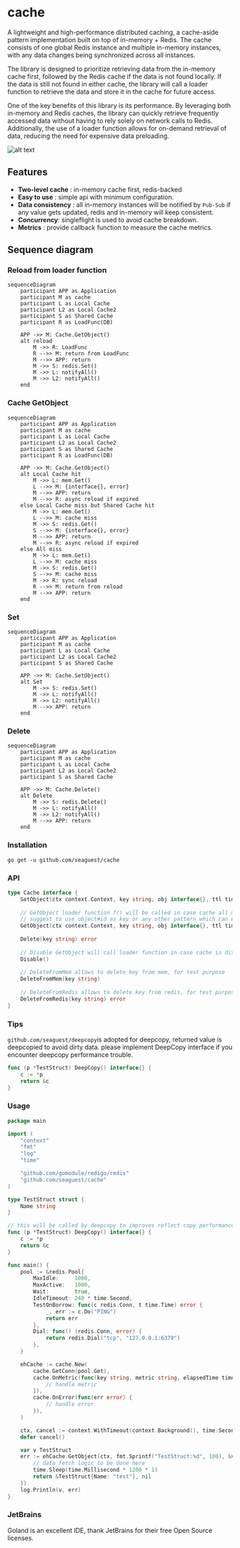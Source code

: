 # cache
A lightweight and high-performance distributed caching, a cache-aside pattern implementation built on top of in-memory + Redis. The cache consists of one global Redis instance and multiple in-memory instances, with any data changes being synchronized across all instances.

The library is designed to prioritize retrieving data from the in-memory cache first, followed by the Redis cache if the data is not found locally. If the data is still not found in either cache, the library will call a loader function to retrieve the data and store it in the cache for future access.

One of the key benefits of this library is its performance. By leveraging both in-memory and Redis caches, the library can quickly retrieve frequently accessed data without having to rely solely on network calls to Redis. Additionally, the use of a loader function allows for on-demand retrieval of data, reducing the need for expensive data preloading.

![alt text](./assets/cache.png "cache-aside pattern")

## Features
- **Two-level cache** : in-memory cache first, redis-backed
- **Easy to use** : simple api with minimum configuration.
- **Data consistency** : all in-memory instances will be notified by `Pub-Sub` if any value gets updated, redis and in-memory will keep consistent.
- **Concurrency**: singleflight is used to avoid cache breakdown.
- **Metrics** : provide callback function to measure the cache metrics.

## Sequence diagram
### Reload from loader function
```mermaid
sequenceDiagram
    participant APP as Application
    participant M as cache
    participant L as Local Cache
    participant L2 as Local Cache2
    participant S as Shared Cache
    participant R as LoadFunc(DB)
    
    APP ->> M: Cache.GetObject()
    alt reload
        M ->> R: LoadFunc
        R -->> M: return from LoadFunc
        M -->> APP: return
        M ->> S: redis.Set()
        M ->> L: notifyAll()
        M ->> L2: notifyAll()
    end
```

### Cache GetObject
```mermaid
sequenceDiagram
    participant APP as Application
    participant M as cache
    participant L as Local Cache
    participant L2 as Local Cache2
    participant S as Shared Cache
    participant R as LoadFunc(DB)
    
    APP ->> M: Cache.GetObject()
    alt Local Cache hit
        M ->> L: mem.Get()
        L -->> M: {interface{}, error}
        M -->> APP: return
        M -->> R: async reload if expired
    else Local Cache miss but Shared Cache hit
        M ->> L: mem.Get()
        L -->> M: cache miss
        M ->> S: redis.Get()
        S -->> M: {interface{}, error}
        M -->> APP: return
        M -->> R: async reload if expired
    else All miss
        M ->> L: mem.Get()
        L -->> M: cache miss
        M ->> S: redis.Get()
        S -->> M: cache miss
        M ->> R: sync reload
        R -->> M: return from reload
        M -->> APP: return
    end
```

### Set
```mermaid
sequenceDiagram
    participant APP as Application
    participant M as cache
    participant L as Local Cache
    participant L2 as Local Cache2
    participant S as Shared Cache
    
    APP ->> M: Cache.SetObject()
    alt Set
        M ->> S: redis.Set()
        M ->> L: notifyAll()
        M ->> L2: notifyAll()
        M -->> APP: return
    end
```

### Delete
```mermaid
sequenceDiagram
    participant APP as Application
    participant M as cache
    participant L as Local Cache
    participant L2 as Local Cache2
    participant S as Shared Cache
    
    APP ->> M: Cache.Delete()
    alt Delete
        M ->> S: redis.Delete()
        M ->> L: notifyAll()
        M ->> L2: notifyAll()
        M -->> APP: return
    end
```

### Installation

`go get -u github.com/seaguest/cache`

### API
```go
type Cache interface {
    SetObject(ctx context.Context, key string, obj interface{}, ttl time.Duration) error
    
    // GetObject loader function f() will be called in case cache all miss
    // suggest to use object#id as key or any other pattern which can easily extract object, aggregate metric for same object in onMetric
    GetObject(ctx context.Context, key string, obj interface{}, ttl time.Duration, f func() (interface{}, error)) error
    
    Delete(key string) error
    
    // Disable GetObject will call loader function in case cache is disabled.
    Disable()
    
    // DeleteFromMem allows to delete key from mem, for test purpose
    DeleteFromMem(key string)
    
    // DeleteFromRedis allows to delete key from redis, for test purpose
    DeleteFromRedis(key string) error
}
```

### Tips

```github.com/seaguest/deepcopy```is adopted for deepcopy, returned value is deepcopied to avoid dirty data.
please implement DeepCopy interface if you encounter deepcopy performance trouble.

```go
func (p *TestStruct) DeepCopy() interface{} {
	c := *p
	return &c
}
```

### Usage

``` go
package main

import (
	"context"
	"fmt"
	"log"
	"time"

	"github.com/gomodule/redigo/redis"
	"github.com/seaguest/cache"
)

type TestStruct struct {
	Name string
}

// this will be called by deepcopy to improves reflect copy performance
func (p *TestStruct) DeepCopy() interface{} {
	c := *p
	return &c
}

func main() {
	pool := &redis.Pool{
		MaxIdle:     1000,
		MaxActive:   1000,
		Wait:        true,
		IdleTimeout: 240 * time.Second,
		TestOnBorrow: func(c redis.Conn, t time.Time) error {
			_, err := c.Do("PING")
			return err
		},
		Dial: func() (redis.Conn, error) {
			return redis.Dial("tcp", "127.0.0.1:6379")
		},
	}

	ehCache := cache.New(
		cache.GetConn(pool.Get),
		cache.OnMetric(func(key string, metric string, elapsedTime time.Duration) {
			// handle metric
		}),
		cache.OnError(func(err error) {
			// handle error
		}),
	)

	ctx, cancel := context.WithTimeout(context.Background(), time.Second*2)
	defer cancel()

	var v TestStruct
	err := ehCache.GetObject(ctx, fmt.Sprintf("TestStruct:%d", 100), &v, time.Second*3, func() (interface{}, error) {
		// data fetch logic to be done here
		time.Sleep(time.Millisecond * 1200 * 1)
		return &TestStruct{Name: "test"}, nil
	})
	log.Println(v, err)
}


```

### JetBrains

Goland is an excellent IDE, thank JetBrains for their free Open Source licenses.
